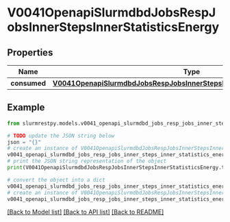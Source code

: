 # V0041OpenapiSlurmdbdJobsRespJobsInnerStepsInnerStatisticsEnergy


## Properties

Name | Type | Description | Notes
------------ | ------------- | ------------- | -------------
**consumed** | [**V0041OpenapiSlurmdbdJobsRespJobsInnerStepsInnerStatisticsEnergyConsumed**](V0041OpenapiSlurmdbdJobsRespJobsInnerStepsInnerStatisticsEnergyConsumed.md) |  | [optional]

## Example

```python
from slurmrestpy.models.v0041_openapi_slurmdbd_jobs_resp_jobs_inner_steps_inner_statistics_energy import V0041OpenapiSlurmdbdJobsRespJobsInnerStepsInnerStatisticsEnergy

# TODO update the JSON string below
json = "{}"
# create an instance of V0041OpenapiSlurmdbdJobsRespJobsInnerStepsInnerStatisticsEnergy from a JSON string
v0041_openapi_slurmdbd_jobs_resp_jobs_inner_steps_inner_statistics_energy_instance = V0041OpenapiSlurmdbdJobsRespJobsInnerStepsInnerStatisticsEnergy.from_json(json)
# print the JSON string representation of the object
print(V0041OpenapiSlurmdbdJobsRespJobsInnerStepsInnerStatisticsEnergy.to_json())

# convert the object into a dict
v0041_openapi_slurmdbd_jobs_resp_jobs_inner_steps_inner_statistics_energy_dict = v0041_openapi_slurmdbd_jobs_resp_jobs_inner_steps_inner_statistics_energy_instance.to_dict()
# create an instance of V0041OpenapiSlurmdbdJobsRespJobsInnerStepsInnerStatisticsEnergy from a dict
v0041_openapi_slurmdbd_jobs_resp_jobs_inner_steps_inner_statistics_energy_from_dict = V0041OpenapiSlurmdbdJobsRespJobsInnerStepsInnerStatisticsEnergy.from_dict(v0041_openapi_slurmdbd_jobs_resp_jobs_inner_steps_inner_statistics_energy_dict)
```
[[Back to Model list]](../README.md#documentation-for-models) [[Back to API list]](../README.md#documentation-for-api-endpoints) [[Back to README]](../README.md)


